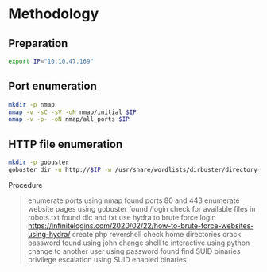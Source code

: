 # Methodology

## Preparation
```bash
export IP="10.10.47.169"
```

## Port enumeration
```bash
mkdir -p nmap
nmap -v -sC -sV -oN nmap/initial $IP
nmap -v -p- -oN nmap/all_ports $IP
```

## HTTP file enumeration
```bash
mkdir -p gobuster
gobuster dir -u http://$IP -w /usr/share/wordlists/dirbuster/directory-list-2.3-medium.txt -o gobuster/medium_list -x php,sh,cgi,txt,html,js,css,py

```



Procedure
> enumerate ports using nmap
    found ports 80 and 443
> enumerate website pages using gobuster
    found /login
> check for available files in robots.txt
    found dic and txt
> use hydra to brute force login
    https://infinitelogins.com/2020/02/22/how-to-brute-force-websites-using-hydra/
> create php revershell
> check home directories
> crack password found using john
> change shell to interactive using python
> change to another user using password found
> find SUID binaries
> privilege escalation using SUID enabled binaries